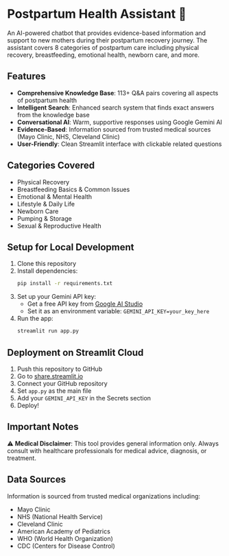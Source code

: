 # Postpartum Health Assistant 🤱

An AI-powered chatbot that provides evidence-based information and support to new mothers during their postpartum recovery journey. The assistant covers 8 categories of postpartum care including physical recovery, breastfeeding, emotional health, newborn care, and more.

## Features

- **Comprehensive Knowledge Base**: 113+ Q&A pairs covering all aspects of postpartum health
- **Intelligent Search**: Enhanced search system that finds exact answers from the knowledge base
- **Conversational AI**: Warm, supportive responses using Google Gemini AI
- **Evidence-Based**: Information sourced from trusted medical sources (Mayo Clinic, NHS, Cleveland Clinic)
- **User-Friendly**: Clean Streamlit interface with clickable related questions

## Categories Covered

- Physical Recovery
- Breastfeeding Basics & Common Issues
- Emotional & Mental Health
- Lifestyle & Daily Life
- Newborn Care
- Pumping & Storage
- Sexual & Reproductive Health

## Setup for Local Development

1. Clone this repository
2. Install dependencies:
   ```bash
   pip install -r requirements.txt
   ```
3. Set up your Gemini API key:
   - Get a free API key from [Google AI Studio](https://makersuite.google.com/app/apikey)
   - Set it as an environment variable: `GEMINI_API_KEY=your_key_here`
4. Run the app:
   ```bash
   streamlit run app.py
   ```

## Deployment on Streamlit Cloud

1. Push this repository to GitHub
2. Go to [share.streamlit.io](https://share.streamlit.io)
3. Connect your GitHub repository
4. Set `app.py` as the main file
5. Add your `GEMINI_API_KEY` in the Secrets section
6. Deploy!

## Important Notes

⚠️ **Medical Disclaimer**: This tool provides general information only. Always consult with healthcare professionals for medical advice, diagnosis, or treatment.

## Data Sources

Information is sourced from trusted medical organizations including:
- Mayo Clinic
- NHS (National Health Service)
- Cleveland Clinic
- American Academy of Pediatrics
- WHO (World Health Organization)
- CDC (Centers for Disease Control)